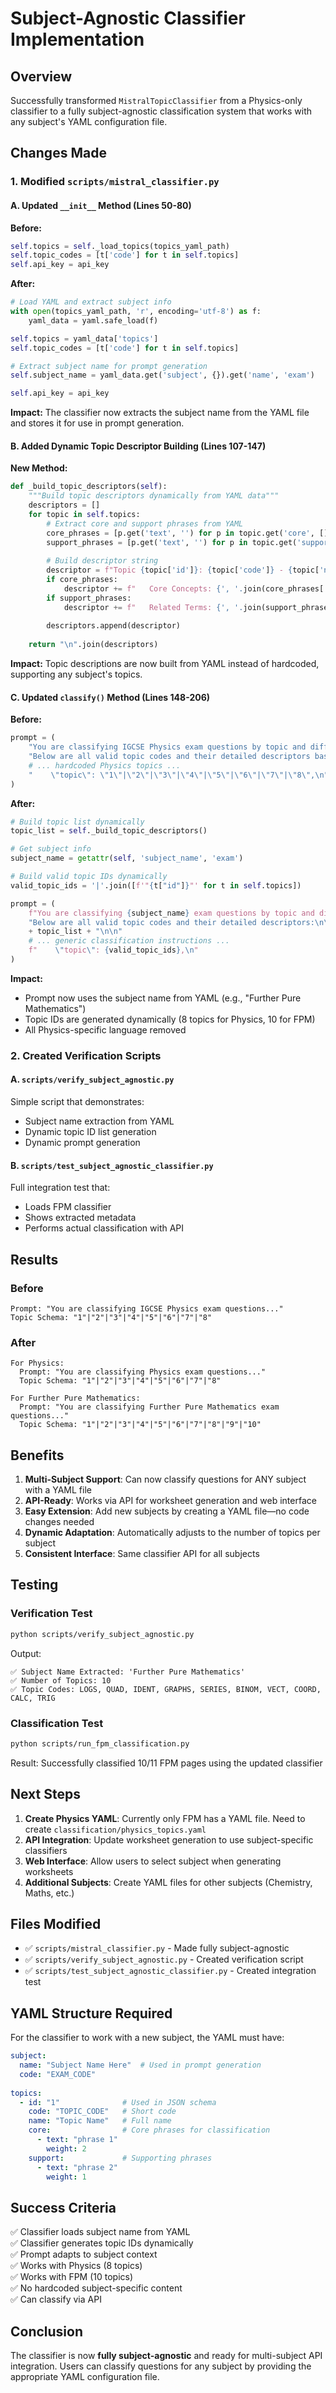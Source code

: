 # Subject-Agnostic Classifier Implementation

## Overview
Successfully transformed `MistralTopicClassifier` from a Physics-only classifier to a fully subject-agnostic classification system that works with any subject's YAML configuration file.

## Changes Made

### 1. Modified `scripts/mistral_classifier.py`

#### A. Updated `__init__` Method (Lines 50-80)
**Before:**
```python
self.topics = self._load_topics(topics_yaml_path)
self.topic_codes = [t['code'] for t in self.topics]
self.api_key = api_key
```

**After:**
```python
# Load YAML and extract subject info
with open(topics_yaml_path, 'r', encoding='utf-8') as f:
    yaml_data = yaml.safe_load(f)

self.topics = yaml_data['topics']
self.topic_codes = [t['code'] for t in self.topics]

# Extract subject name for prompt generation
self.subject_name = yaml_data.get('subject', {}).get('name', 'exam')

self.api_key = api_key
```

**Impact:** The classifier now extracts the subject name from the YAML file and stores it for use in prompt generation.

#### B. Added Dynamic Topic Descriptor Building (Lines 107-147)
**New Method:**
```python
def _build_topic_descriptors(self):
    """Build topic descriptors dynamically from YAML data"""
    descriptors = []
    for topic in self.topics:
        # Extract core and support phrases from YAML
        core_phrases = [p.get('text', '') for p in topic.get('core', []) if p.get('text')]
        support_phrases = [p.get('text', '') for p in topic.get('support', []) if p.get('text')]
        
        # Build descriptor string
        descriptor = f"Topic {topic['id']}: {topic['code']} - {topic['name']}\n"
        if core_phrases:
            descriptor += f"   Core Concepts: {', '.join(core_phrases[:5])}\n"
        if support_phrases:
            descriptor += f"   Related Terms: {', '.join(support_phrases[:5])}\n"
        
        descriptors.append(descriptor)
    
    return "\n".join(descriptors)
```

**Impact:** Topic descriptions are now built from YAML instead of hardcoded, supporting any subject's topics.

#### C. Updated `classify()` Method (Lines 148-206)
**Before:**
```python
prompt = (
    "You are classifying IGCSE Physics exam questions by topic and difficulty.\n"
    "Below are all valid topic codes and their detailed descriptors based on the Edexcel 2017 specification:\n\n"
    # ... hardcoded Physics topics ...
    "    \"topic\": \"1\"|\"2\"|\"3\"|\"4\"|\"5\"|\"6\"|\"7\"|\"8\",\n"
)
```

**After:**
```python
# Build topic list dynamically
topic_list = self._build_topic_descriptors()

# Get subject info
subject_name = getattr(self, 'subject_name', 'exam')

# Build valid topic IDs dynamically
valid_topic_ids = '|'.join([f'"{t["id"]}"' for t in self.topics])

prompt = (
    f"You are classifying {subject_name} exam questions by topic and difficulty.\n"
    "Below are all valid topic codes and their detailed descriptors:\n\n"
    + topic_list + "\n\n"
    # ... generic classification instructions ...
    f"    \"topic\": {valid_topic_ids},\n"
)
```

**Impact:** 
- Prompt now uses the subject name from YAML (e.g., "Further Pure Mathematics")
- Topic IDs are generated dynamically (8 topics for Physics, 10 for FPM)
- All Physics-specific language removed

### 2. Created Verification Scripts

#### A. `scripts/verify_subject_agnostic.py`
Simple script that demonstrates:
- Subject name extraction from YAML
- Dynamic topic ID list generation
- Dynamic prompt generation

#### B. `scripts/test_subject_agnostic_classifier.py`
Full integration test that:
- Loads FPM classifier
- Shows extracted metadata
- Performs actual classification with API

## Results

### Before
```
Prompt: "You are classifying IGCSE Physics exam questions..."
Topic Schema: "1"|"2"|"3"|"4"|"5"|"6"|"7"|"8"
```

### After
```
For Physics:
  Prompt: "You are classifying Physics exam questions..."
  Topic Schema: "1"|"2"|"3"|"4"|"5"|"6"|"7"|"8"

For Further Pure Mathematics:
  Prompt: "You are classifying Further Pure Mathematics exam questions..."
  Topic Schema: "1"|"2"|"3"|"4"|"5"|"6"|"7"|"8"|"9"|"10"
```

## Benefits

1. **Multi-Subject Support**: Can now classify questions for ANY subject with a YAML file
2. **API-Ready**: Works via API for worksheet generation and web interface
3. **Easy Extension**: Add new subjects by creating a YAML file—no code changes needed
4. **Dynamic Adaptation**: Automatically adjusts to the number of topics per subject
5. **Consistent Interface**: Same classifier API for all subjects

## Testing

### Verification Test
```bash
python scripts/verify_subject_agnostic.py
```
Output:
```
✅ Subject Name Extracted: 'Further Pure Mathematics'
✅ Number of Topics: 10
✅ Topic Codes: LOGS, QUAD, IDENT, GRAPHS, SERIES, BINOM, VECT, COORD, CALC, TRIG
```

### Classification Test
```bash
python scripts/run_fpm_classification.py
```
Result: Successfully classified 10/11 FPM pages using the updated classifier

## Next Steps

1. **Create Physics YAML**: Currently only FPM has a YAML file. Need to create `classification/physics_topics.yaml`
2. **API Integration**: Update worksheet generation to use subject-specific classifiers
3. **Web Interface**: Allow users to select subject when generating worksheets
4. **Additional Subjects**: Create YAML files for other subjects (Chemistry, Maths, etc.)

## Files Modified

- ✅ `scripts/mistral_classifier.py` - Made fully subject-agnostic
- ✅ `scripts/verify_subject_agnostic.py` - Created verification script
- ✅ `scripts/test_subject_agnostic_classifier.py` - Created integration test

## YAML Structure Required

For the classifier to work with a new subject, the YAML must have:

```yaml
subject:
  name: "Subject Name Here"  # Used in prompt generation
  code: "EXAM_CODE"
  
topics:
  - id: "1"              # Used in JSON schema
    code: "TOPIC_CODE"   # Short code
    name: "Topic Name"   # Full name
    core:                # Core phrases for classification
      - text: "phrase 1"
        weight: 2
    support:             # Supporting phrases
      - text: "phrase 2"
        weight: 1
```

## Success Criteria

✅ Classifier loads subject name from YAML  
✅ Classifier generates topic IDs dynamically  
✅ Prompt adapts to subject context  
✅ Works with Physics (8 topics)  
✅ Works with FPM (10 topics)  
✅ No hardcoded subject-specific content  
✅ Can classify via API  

## Conclusion

The classifier is now **fully subject-agnostic** and ready for multi-subject API integration. Users can classify questions for any subject by providing the appropriate YAML configuration file.
